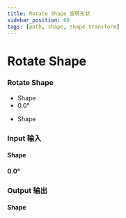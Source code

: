 ```yaml
---
title: Rotate Shape 旋转形状
sidebar_position: 60
tags: [path, shape, shape transform]
---
```


# Rotate Shape

<div className="patch-container">
    <div className="patch processor">
        <h3>Rotate Shape</h3>
        <ul className="inputs">
            <li>Shape</li>
            <li><span>0.0°</span></li>
        </ul>
        <ul className="outputs">
            <li>Shape</li>
        </ul>
    </div>
</div>

<div className="port-descriptions">
<div className="inputs">

### Input 输入

#### Shape

#### 0.0°


</div>
<div className="outputs">

### Output 输出

#### Shape

</div>
</div>